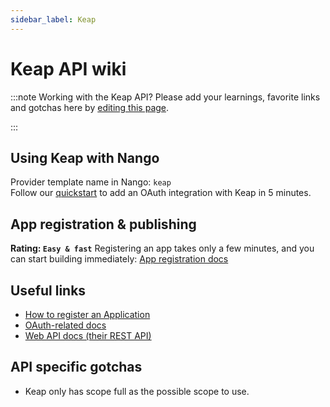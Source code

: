 ```yaml
---
sidebar_label: Keap
---
```


# Keap API wiki

:::note Working with the Keap API?
Please add your learnings, favorite links and gotchas here by [editing this page](https://github.com/nangohq/nango/tree/master/docs/docs/providers/keap.md).

:::

## Using Keap with Nango

Provider template name in Nango: `keap`  
Follow our [quickstart](../quickstart.md) to add an OAuth integration with Keap in 5 minutes.

## App registration & publishing

**Rating: `Easy & fast`**
Registering an app takes only a few minutes, and you can start building immediately: [App registration docs](https://keys.developer.keap.com/accounts/create?client_id=portal-nue1osvn10)


## Useful links

- [How to register an Application](https://keys.developer.keap.com/accounts/create?client_id=portal-nue1osvn10)
- [OAuth-related docs](https://developer.infusionsoft.com/getting-started-oauth-keys/)
- [Web API docs (their REST API)](https://developer.keap.com/docs/rest/#tag/Account-Info)

## API specific gotchas
- Keap only has scope full as  the possible scope to use.  
